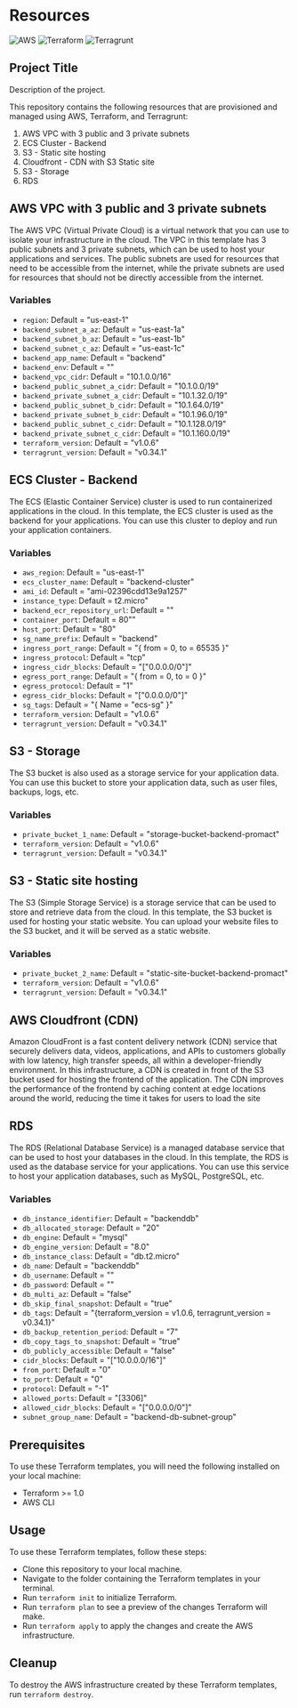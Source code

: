 # Resources

![AWS](https://img.shields.io/badge/AWS-Amazon%20Web%20Services-orange)
![Terraform](https://img.shields.io/badge/Terraform-v1.0.6-brightgreen)
![Terragrunt](https://img.shields.io/badge/Terragrunt-v0.34.1-blue)

## Project Title

Description of the project.

This repository contains the following resources that are provisioned and managed using AWS, Terraform, and Terragrunt:

1. AWS VPC with 3 public and 3 private subnets 
2. ECS Cluster - Backend
3. S3 - Static site hosting
4. Cloudfront - CDN with S3 Static site
5. S3 - Storage
6. RDS

## AWS VPC with 3 public and 3 private subnets

The AWS VPC (Virtual Private Cloud) is a virtual network that you can use to isolate your infrastructure in the cloud. The VPC in this template has 3 public subnets and 3 private subnets, which can be used to host your applications and services. The public subnets are used for resources that need to be accessible from the internet, while the private subnets are used for resources that should not be directly accessible from the internet.

### Variables

- `region`: Default = "us-east-1"
- `backend_subnet_a_az`: Default = "us-east-1a"
- `backend_subnet_b_az`: Default = "us-east-1b"
- `backend_subnet_c_az`: Default = "us-east-1c"
- `backend_app_name`: Default = "backend"
- `backend_env`: Default = ""
- `backend_vpc_cidr`: Default = "10.1.0.0/16"
- `backend_public_subnet_a_cidr`: Default = "10.1.0.0/19"
- `backend_private_subnet_a_cidr`: Default = "10.1.32.0/19"
- `backend_public_subnet_b_cidr`: Default = "10.1.64.0/19"
- `backend_private_subnet_b_cidr`: Default = "10.1.96.0/19"
- `backend_public_subnet_c_cidr`: Default = "10.1.128.0/19"
- `backend_private_subnet_c_cidr`: Default = "10.1.160.0/19"
- `terraform_version`: Default = "v1.0.6"
- `terragrunt_version`: Default = "v0.34.1"

## ECS Cluster - Backend

The ECS (Elastic Container Service) cluster is used to run containerized applications in the cloud. In this template, the ECS cluster is used as the backend for your applications. You can use this cluster to deploy and run your application containers.

### Variables

- `aws_region`: Default = "us-east-1"
- `ecs_cluster_name`: Default = "backend-cluster"
- `ami_id`: Default = "ami-02396cdd13e9a1257"
- `instance_type`: Default = t2.micro"
- `backend_ecr_repository_url`: Default = ""
- `container_port`: Default = 80""
- `host_port`: Default = "80"
- `sg_name_prefix`: Default = "backend"
- `ingress_port_range`: Default = "{ from = 0, to = 65535 }"
- `ingress_protocol`: Default = "tcp"
- `ingress_cidr_blocks`: Default = "["0.0.0.0/0"]"
- `egress_port_range`: Default = "{ from = 0, to = 0 }"
- `egress_protocol`: Default = "1"
- `egress_cidr_blocks`: Default = "["0.0.0.0/0"]"
- `sg_tags`: Default = "{ Name = "ecs-sg" }"
- `terraform_version`: Default = "v1.0.6"
- `terragrunt_version`: Default = "v0.34.1"

## S3 - Storage

The S3 bucket is also used as a storage service for your application data. You can use this bucket to store your application data, such as user files, backups, logs, etc.

### Variables

- `private_bucket_1_name`: Default = "storage-bucket-backend-promact"
- `terraform_version`: Default = "v1.0.6"
- `terragrunt_version`: Default = "v0.34.1"


## S3 - Static site hosting

The S3 (Simple Storage Service) is a storage service that can be used to store and retrieve data from the cloud. In this template, the S3 bucket is used for hosting your static website. You can upload your website files to the S3 bucket, and it will be served as a static website.

### Variables

- `private_bucket_2_name`: Default = "static-site-bucket-backend-promact"
- `terraform_version`: Default = "v1.0.6"
- `terragrunt_version`: Default = "v0.34.1"

## AWS Cloudfront (CDN)

Amazon CloudFront is a fast content delivery network (CDN) service that securely delivers data, videos, applications, and APIs to customers globally with low latency, high transfer speeds, all within a developer-friendly environment. In this infrastructure, a CDN is created in front of the S3 bucket used for hosting the frontend of the application. The CDN improves the performance of the frontend by caching content at edge locations around the world, reducing the time it takes for users to load the site


## RDS

The RDS (Relational Database Service) is a managed database service that can be used to host your databases in the cloud. In this template, the RDS is used as the database service for your applications. You can use this service to host your application databases, such as MySQL, PostgreSQL, etc.

### Variables

- `db_instance_identifier`: Default = "backenddb"
- `db_allocated_storage`: Default = "20"
- `db_engine`: Default = "mysql"
- `db_engine_version`: Default = "8.0"
- `db_instance_class`: Default = "db.t2.micro"
- `db_name`: Default = "backenddb"
- `db_username`: Default = ""
- `db_password`: Default = ""
- `db_multi_az`: Default = "false"
- `db_skip_final_snapshot`: Default = "true"
- `db_tags`: Default = "{terraform_version  = v1.0.6, terragrunt_version = v0.34.1}"
- `db_backup_retention_period`: Default = "7"
- `db_copy_tags_to_snapshot`: Default = "true"
- `db_publicly_accessible`: Default = "false"
- `cidr_blocks`: Default = "["10.0.0.0/16"]"
- `from_port`: Default = "0"
- `to_port`: Default = "0"
- `protocol`: Default = "-1"
- `allowed_ports`: Default = "[3306]"
- `allowed_cidr_blocks`: Default = "["0.0.0.0/0"]"
- `subnet_group_name`: Default = "backend-db-subnet-group"

## Prerequisites

To use these Terraform templates, you will need the following installed on your local machine:

- Terraform >= 1.0
- AWS CLI

## Usage

To use these Terraform templates, follow these steps:

- Clone this repository to your local machine.
- Navigate to the folder containing the Terraform templates in your terminal.
- Run `terraform init` to initialize Terraform.
- Run `terraform plan` to see a preview of the changes Terraform will make.
- Run `terraform apply` to apply the changes and create the AWS infrastructure.

## Cleanup

To destroy the AWS infrastructure created by these Terraform templates, run `terraform destroy`.


